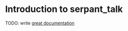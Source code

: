 # Introduction to serpant_talk

TODO: write [great documentation](http://jacobian.org/writing/what-to-write/)
